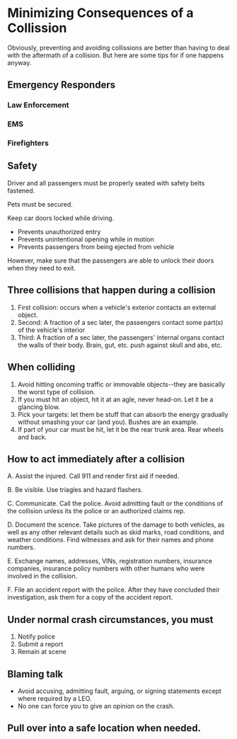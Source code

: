 # Minimizing Consequences of a Collission

Obviously, preventing and avoiding collissions are better than having to deal with the aftermath of a collision. But here are some tips for if one happens anyway.

## Emergency Responders

### Law Enforcement

### EMS

### Firefighters


## Safety

Driver and all passengers must be properly seated with safety belts fastened.

Pets must be secured.

Keep car doors locked while driving.
* Prevents unauthorized entry
* Prevents unintentional opening while in motion
* Prevents passengers from being ejected from vehicle

However, make sure that the passengers are able to unlock their doors when they need to exit.

## Three collisions that happen during a collision

1. First collision: occurs when a vehicle's exterior contacts an external object.
2. Second: A fraction of a sec later, the passengers contact some part(s) of the vehicle's interior
3. Third: A fraction of a sec later, the passengers' internal organs contact the walls of their body. Brain, gut, etc. push against skull and abs, etc.


## When colliding
1. Avoid hitting oncoming traffic or immovable objects--they are basically the worst type of collision. 
2. If you must hit an object, hit it at an agle, never head-on. Let it be a glancing blow. 
3. Pick your targets: let them be stuff that can absorb the energy gradually without smashing your car (and you). Bushes are an example. 
4. If part of your car must be hit, let it be the rear trunk area. Rear wheels and back.


## How to act immediately after a collision

A. Assist the injured. Call 911 and render first aid if needed. 

B. Be visible. Use triagles and hazard flashers. 

C. Communicate. Call the police. Avoid admitting fault or the conditions of the collision unless its the police or an authorized claims rep. 

D. Document the scence. Take pictures of the damage to both vehicles, as well as any other relevant details such as skid marks, road conditions, and weather conditions. Find witnesses and ask for their names and phone numbers. 

E. Exchange names, addresses, VINs, registration numbers, insurance companies, insurance policy numbers with other humans who were involved in the collision.

F. File an accident report with the police. After they have concluded their investigation, ask them for a copy of the accident report. 


## Under normal crash circumstances, you must
1. Notify police
2. Submit a report
3. Remain at scene

## Blaming talk

* Avoid accusing, admitting fault, arguing, or signing statements except where required by a LEO. 
* No one can force you to give an opinion on the crash. 

## Pull over into a safe location when needed. 
